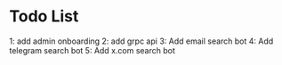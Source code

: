 # Todo List

1: add admin onboarding
2: add grpc api
3: Add email search bot
4: Add telegram search bot
5: Add x.com search bot
